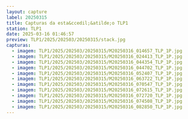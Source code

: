 ```yaml
---
layout: capture
label: 20250315
title: Capturas da esta&ccedil;&atilde;o TLP1
station: TLP1
date: 2025-03-16 01:46:57
preview: TLP1/2025/202503/20250315/stack.jpg
capturas:
  - imagem: TLP1/2025/202503/20250315/M20250316_014657_TLP_1P.jpg
  - imagem: TLP1/2025/202503/20250315/M20250316_024413_TLP_1P.jpg
  - imagem: TLP1/2025/202503/20250315/M20250316_044354_TLP_1P.jpg
  - imagem: TLP1/2025/202503/20250315/M20250316_044702_TLP_1P.jpg
  - imagem: TLP1/2025/202503/20250315/M20250316_052407_TLP_1P.jpg
  - imagem: TLP1/2025/202503/20250315/M20250316_063722_TLP_1P.jpg
  - imagem: TLP1/2025/202503/20250315/M20250316_070547_TLP_1P.jpg
  - imagem: TLP1/2025/202503/20250315/M20250316_072615_TLP_1P.jpg
  - imagem: TLP1/2025/202503/20250315/M20250316_072720_TLP_1P.jpg
  - imagem: TLP1/2025/202503/20250315/M20250316_074508_TLP_1P.jpg
  - imagem: TLP1/2025/202503/20250315/M20250316_082850_TLP_1P.jpg
---
```

